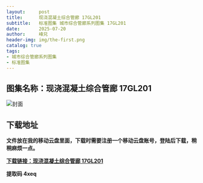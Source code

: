 ```yaml
---
layout:     post
title:      现浇混凝土综合管廊 17GL201
subtitle:   标准图集 城市综合管廊系列图集 17GL201
date:       2025-07-20
author:     峰兄
header-img: img/the-first.png
catalog: true
tags:
- 城市综合管廊系列图集
- 标准图集
---
```

## 图集名称：现浇混凝土综合管廊 17GL201
![封面](https://pic1.imgdb.cn/item/687e0dc458cb8da5c8c9ef17.jpg)


## 下载地址 
**文件放在我的移动云盘里面，下载时需要注册一个移动云盘账号，登陆后下载，稍稍麻烦一点。**  
  
[**下载链接：现浇混凝土综合管廊 17GL201**](https://caiyun.139.com/w/i/2oxwBSVFiU2b0)


**提取码 4xeq**

